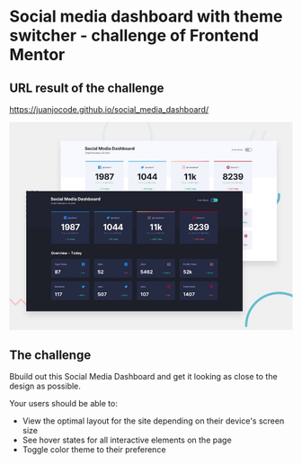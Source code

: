 # Social media dashboard with theme switcher - challenge of Frontend Mentor

## URL result of the challenge
https://juanjocode.github.io/social_media_dashboard/

![Design preview for the Social media dashboard with theme switcher coding challenge](./design/desktop-preview.jpg)

## The challenge

Bbuild out this Social Media Dashboard and get it looking as close to the design as possible.

Your users should be able to:

- View the optimal layout for the site depending on their device's screen size
- See hover states for all interactive elements on the page
- Toggle color theme to their preference

